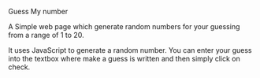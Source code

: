 Guess My number

A Simple web page which generate random numbers for your guessing from a range of 1 to 20. 

It uses JavaScript to generate a random number. You can enter your guess into the textbox where make a guess is written and then simply click on check.
